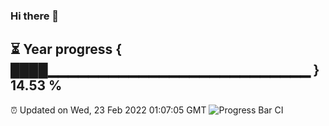 ### Hi there 👋
⏳ Year progress { ████▁▁▁▁▁▁▁▁▁▁▁▁▁▁▁▁▁▁▁▁▁▁▁▁▁▁ } 14.53 %
---
⏰ Updated on Wed, 23 Feb 2022 01:07:05 GMT
![Progress Bar CI](https://github.com/liununu/liununu/workflows/Progress%20Bar%20CI/badge.svg)
